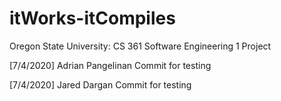 # itWorks-itCompiles
Oregon State University: CS 361 Software Engineering 1 Project

[7/4/2020] Adrian Pangelinan Commit for testing

[7/4/2020] Jared Dargan Commit for testing
